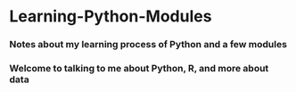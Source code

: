 # Learning-Python-Modules
### Notes about my learning process of Python and a few modules

### Welcome to talking to me about Python, R, and more about data
